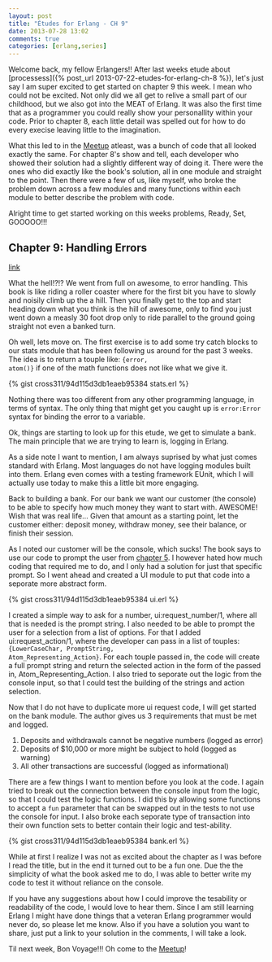 ```yaml
---
layout: post
title: "Études for Erlang - CH 9"
date: 2013-07-28 13:02
comments: true
categories: [erlang,series]
---
```

Welcome back, my fellow Erlangers!!  After last weeks etude about [processess]({% post_url 2013-07-22-etudes-for-erlang-ch-8 %}), let's just say I am super excited to get started on chapter 9 this week.  I mean who could not be excited.  Not only did we all get to relive a small part of our childhood, but we also got into the MEAT of Erlang.  It was also the first time that as a programmer you could really show your personallity within your code.  Prior to chapter 8, each little detail was spelled out for how to do every execise leaving little to the imagination.

What this led to in the [Meetup](http://www.meetup.com/Erlang-NYC/) atleast, was a bunch of code that all looked exactly the same.  For chapter 8's show and tell, each developer who showed their solution had a slightly different way of doing it.  There were the ones who did exactly like the book's solution, all in one module and straight to the point.  Then there were a few of us, like myself, who broke the problem down across a few modules and many functions within each module to better describe the problem with code.

Alright time to get started working on this weeks problems, Ready, Set, GOOOOO!!!<!-- more -->

## Chapter 9: Handling Errors
[link](http://chimera.labs.oreilly.com/books/1234000000726/ch09.html)

What the hell!?!? We went from full on awesome, to error handling.  This book is like riding a roller coaster where for the first bit you have to slowly and noisily climb up the a hill.  Then you finally get to the top and start heading down what you think is the hill of awesome, only to find you just went down a measly 30 foot drop only to ride parallel to the ground going straight not even a banked turn.

Oh well, lets move on.  The first exercise is to add some try catch blocks to our stats module that has been following us around for the past 3 weeks.  The idea is to return a touple like: <code>{error, atom()}</code> if one of the math functions does not like what we give it.

{% gist cross311/94d115d3db1eaeb95384 stats.erl %}

Nothing there was too different from any other programming language, in terms of syntax.  The only thing that might get you caught up is <code>error:Error</code> syntax for binding the error to a variable.

Ok, things are starting to look up for this etude, we get to simulate a bank.  The main principle that we are trying to learn is, logging in Erlang.  

As a side note I want to mention, I am always suprised by what just comes standard with Erlang.  Most languages do not have logging modules built into them.  Erlang even comes with a testing framework EUnit, which I will actually use today to make this a little bit more engaging.

Back to building a bank.  For our bank we want our customer (the console) to be able to specify how much money they want to start with. AWESOME!  Wish that was real life… Given that amount as a starting point, let the customer either: deposit money, withdraw money, see their balance, or finish their session.

As I noted our customer will be the console, which sucks!  The book says to use our code to prompt the user from [chapter 5](/2013/07/08/etudes-for-erlang-ch-5).  I however hated how much coding that required me to do, and I only had a solution for just that specific prompt.  So I went ahead and created a UI module to put that code into a seporate more abstract form.

{% gist cross311/94d115d3db1eaeb95384 ui.erl %}

I created a simple way to ask for a number, ui:request_number/1, where all that is needed is the prompt string.  I also needed to be able to prompt the user for a selection from a list of options. For that I added ui:request_action/1, where the developer can pass in a list of touples: <code>{LowerCaseChar, PromptString, Atom_Representing_Action}</code>.  For each touple passed in, the code will create a full prompt string and return the selected action in the form of the passed in, Atom_Representing_Action.  I also tried to seporate out the logic from the console input, so that I could test the building of the strings and action selection.

Now that I do not have to duplicate more ui request code, I will get started on the bank module.  The author gives us 3 requirements that must be met and logged.

1. Deposits and withdrawals cannot be negative numbers (logged as error)
2. Deposits of $10,000 or more might be subject to hold (logged as warning)
3. All other transactions are successful (logged as informational)

There are a few things I want to mention before you look at the code.  I again tried to break out the connection between the console input from the logic, so that I could test the logic functions.  I did this by allowing some functions to accept a <code>fun</code> parameter that can be swapped out in the tests to not use the console for input.  I also broke each seporate type of transaction into their own function sets to better contain their logic and test-ability.

{% gist cross311/94d115d3db1eaeb95384 bank.erl %}

While at first I realize I was not as excited about the chapter as I was before I read the title, but in the end it turned out to be a fun one.  Due the the simplicity of what the book asked me to do, I was able to better write my code to test it without reliance on the console.

If you have any suggestions about how I could improve the tesability or readability of the code, I would love to hear them.  Since I am still learning Erlang I might have done things that a veteran Erlang programmer would never do, so please let me know.  Also if you have a solution you want to share, just put a link to your solution in the comments, I will take a look.

Til next week, Bon Voyage!!!  Oh come to the [Meetup](http://www.meetup.com/Erlang-NYC/)!